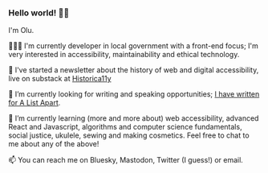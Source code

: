 ### Hello world! 👋🏿

I'm Olu.

👩🏿‍💻 I'm currently developer in local government with a front-end focus; I'm very interested in accessibility, maintainability and ethical technology.

💌 I've started a newsletter about the history of web and digital accessibility, live on substack at [Historica11y](https://historica11y.substack.com/)

🔭 I’m currently looking for writing and speaking opportunities; [I have written for A List Apart](https://alistapart.com/article/building-the-woke-web/).

🌱 I’m currently learning (more and more about) web accessibility, advanced React and Javascript, algorithms and computer science fundamentals, social justice, ukulele, sewing and making cosmetics. Feel free to chat to me about any of the above!

📫 You can reach me on Bluesky, Mastodon, Twitter (I guess!) or email.
